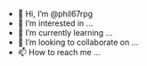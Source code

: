- 👋 Hi, I’m @phil67rpg
- 👀 I’m interested in ...
- 🌱 I’m currently learning ...
- 💞️ I’m looking to collaborate on ...
- 📫 How to reach me ...

<!---
phil67rpg/phil67rpg is a ✨ special ✨ repository because its `README.md` (this file) appears on your GitHub profile.
You can click the Preview link to take a look at your changes.
--->
